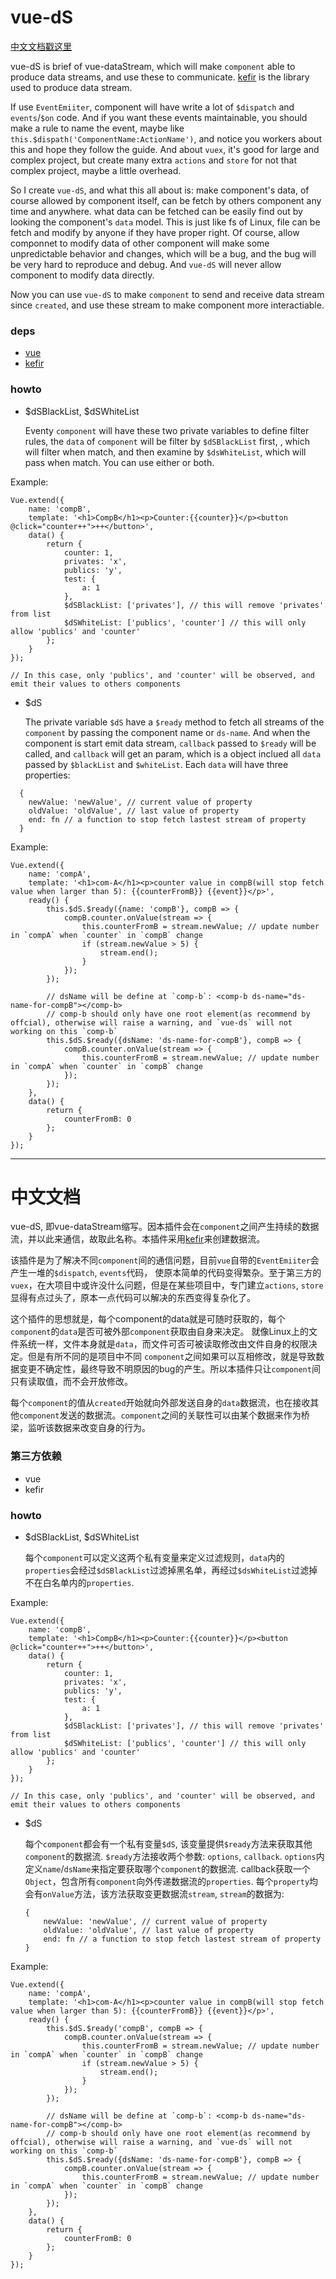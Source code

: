 # vue-dS
[中文文档戳这里](#中文文档)

vue-dS is brief of vue-dataStream, which will make `component` able to produce data streams, and use these to communicate. 
[kefir](https://rpominov.github.io/kefir) is the library used to produce data stream.

If use `EventEmiiter`, component will have write a lot of `$dispatch` and `events`/`$on` code. And if you want these events maintainable, you should
make a rule to name the event, maybe like `this.$dispath('ComponentName:ActionName')`, and notice you workers about this and hope they follow the guide.
And about `vuex`, it's good for large and complex project, but create many extra `actions` and `store` for not that complex project, maybe a little overhead.

So I create `vue-dS`, and what this all about is: make component's data, of course allowed by component itself, can be fetch by others component any time and anywhere.
what data can be fetched can be easily find out by looking the component's `data` model. This is just like fs of Linux, file can be fetch and modify by anyone if they 
have proper right. Of course, allow componnet to modify data of other component will make some unpredictable behavior and changes, which will be a bug, and the bug will
be very hard to reproduce and debug. And `vue-dS` will never allow component to modify data directly. 


Now you can use `vue-dS` to make `component` to send and receive data stream since `created`, and use these stream to make component more interactiable.

### deps

- [vue](vuejs.org)
- [kefir](https://rpominov.github.io/kefir)

### howto

- $dSBlackList, $dSWhiteList

  Eventy `component` will have these two private variables to define filter rules, the `data` of `component` will be filter by `$dSBlackList` first,
  , which will filter when match, and then examine by `$dsWhiteList`, which will pass when match. You can use either or both.

Example:

    Vue.extend({
        name: 'compB',
        template: '<h1>CompB</h1><p>Counter:{{counter}}</p><button @click="counter++">++</button>',
        data() {
            return {
                counter: 1,
                privates: 'x',
                publics: 'y',
                test: {
                    a: 1
                },
                $dSBlackList: ['privates'], // this will remove 'privates' from list
                $dSWhiteList: ['publics', 'counter'] // this will only allow 'publics' and 'counter'
            };
        }
    }); 

    // In this case, only 'publics', and 'counter' will be observed, and emit their values to others components

- $dS

    The private variable `$dS` have a `$ready` method to fetch all streams of the `component` by passing the component name or `ds-name`. And when the
    component is start emit data stream, `callback` passed to `$ready` will be called,   and `callback` will get an param, which is a object
    inclued all `data` passed by `$blackList` and `$whiteList`. Each `data` will have three properties:

```
  {
    newValue: 'newValue', // current value of property
    oldValue: 'oldValue', // last value of property
    end: fn // a function to stop fetch lastest stream of property
  }
```

Example:

    Vue.extend({
        name: 'compA',
        template: '<h1>com-A</h1><p>counter value in compB(will stop fetch value when larger than 5): {{counterFromB}} {{event}}</p>',
        ready() {
            this.$dS.$ready({name: 'compB'}, compB => {
                compB.counter.onValue(stream => {
                    this.counterFromB = stream.newValue; // update number in `compA` when `counter` in `compB` change
                    if (stream.newValue > 5) {
                        stream.end();
                    }
                });
            });

            // dsName will be define at `comp-b`: <comp-b ds-name="ds-name-for-compB"></comp-b>
            // comp-b should only have one root element(as recommend by offcial), otherwise will raise a warning, and `vue-ds` will not working on this `comp-b`
            this.$dS.$ready({dsName: 'ds-name-for-compB'}, compB => {
                compB.counter.onValue(stream => {
                    this.counterFromB = stream.newValue; // update number in `compA` when `counter` in `compB` change
                });
            });
        },
        data() {
            return {
                counterFromB: 0
            };
        }
    });

---

# 中文文档

vue-dS, 即vue-dataStream缩写。因本插件会在`component`之间产生持续的数据流，并以此来通信，故取此名称。本插件采用[kefir](https://rpominov.github.io/kefir)来创建数据流。

该插件是为了解决不同`component`间的通信问题，目前`vue`自带的`EventEmiiter`会产生一堆的`$dispatch`, `events`代码，
使原本简单的代码变得繁杂。至于第三方的`vuex`，在大项目中或许没什么问题，但是在某些项目中，专门建立`actions`,
`store`显得有点过头了，原本一点代码可以解决的东西变得复杂化了。

这个插件的思想就是，每个component的data就是可随时获取的，每个`component`的`data`是否可被外部`component`获取由自身来决定。
就像Linux上的文件系统一样，文件本身就是`data`，而文件可否可被读取修改由文件自身的权限决定。但是有所不同的是项目中不同
`component`之间如果可以互相修改，就是导致数据变更不确定性，最终导致不明原因的bug的产生。所以本插件只让`component`间只有读取值，而不会开放修改。

每个`component`的值从`created`开始就向外部发送自身的`data`数据流，也在接收其他`component`发送的数据流。`component`之间的关联性可以由某个数据来作为桥梁，监听该数据来改变自身的行为。


### 第三方依赖

- vue
- kefir

### howto

- $dSBlackList, $dSWhiteList

  每个`component`可以定义这两个私有变量来定义过滤规则，`data`内的`properties`会经过`$dSBlackList`过滤掉黑名单，再经过`$dsWhiteList`过滤掉不在白名单内的`properties`.

Example:

    Vue.extend({
        name: 'compB',
        template: '<h1>CompB</h1><p>Counter:{{counter}}</p><button @click="counter++">++</button>',
        data() {
            return {
                counter: 1,
                privates: 'x',
                publics: 'y',
                test: {
                    a: 1
                },
                $dSBlackList: ['privates'], // this will remove 'privates' from list
                $dSWhiteList: ['publics', 'counter'] // this will only allow 'publics' and 'counter'
            };
        }
    }); 

    // In this case, only 'publics', and 'counter' will be observed, and emit their values to others components

- $dS

    每个`component`都会有一个私有变量`$dS`, 该变量提供`$ready`方法来获取其他`component`的数据流.
    `$ready`方法接收两个参数: `options`, `callback`. `options`内定义`name`/`dsName`来指定要获取哪个`component`的数据流.
    callback获取一个`Object`，包含所有`component`向外传递数据流的`properties`.
    每个`property`均会有`onValue`方法，该方法获取变更数据流`stream`, `stream`的数据为:
    ```
    {
        newValue: 'newValue', // current value of property
        oldValue: 'oldValue', // last value of property
        end: fn // a function to stop fetch lastest stream of property
    }
    ```

Example:

    Vue.extend({
        name: 'compA',
        template: '<h1>com-A</h1><p>counter value in compB(will stop fetch value when larger than 5): {{counterFromB}} {{event}}</p>',
        ready() {
            this.$dS.$ready('compB', compB => {
                compB.counter.onValue(stream => {
                    this.counterFromB = stream.newValue; // update number in `compA` when `counter` in `compB` change
                    if (stream.newValue > 5) {
                        stream.end();
                    }
                });
            });

            // dsName will be define at `comp-b`: <comp-b ds-name="ds-name-for-compB"></comp-b>
            // comp-b should only have one root element(as recommend by offcial), otherwise will raise a warning, and `vue-ds` will not working on this `comp-b`
            this.$dS.$ready({dsName: 'ds-name-for-compB'}, compB => {
                compB.counter.onValue(stream => {
                    this.counterFromB = stream.newValue; // update number in `compA` when `counter` in `compB` change
                });
            });
        },
        data() {
            return {
                counterFromB: 0
            };
        }
    });

